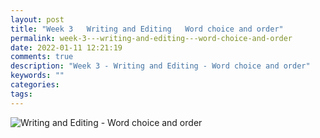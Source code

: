 ```yaml
---
layout: post
title: "Week 3   Writing and Editing   Word choice and order"
permalink: week-3---writing-and-editing---word-choice-and-order
date: 2022-01-11 12:21:19
comments: true
description: "Week 3 - Writing and Editing - Word choice and order"
keywords: ""
categories:
tags:
---
```


![Writing and Editing - Word choice and order](/images/words-order.png)
